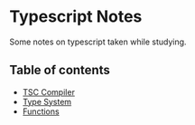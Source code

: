 # Typescript Notes

Some notes on typescript taken while studying.

## Table of contents
- [TSC Compiler](contents/how-to-compile.md)
- [Type System](contents/types.md) 
- [Functions](contents/functions.md) 

